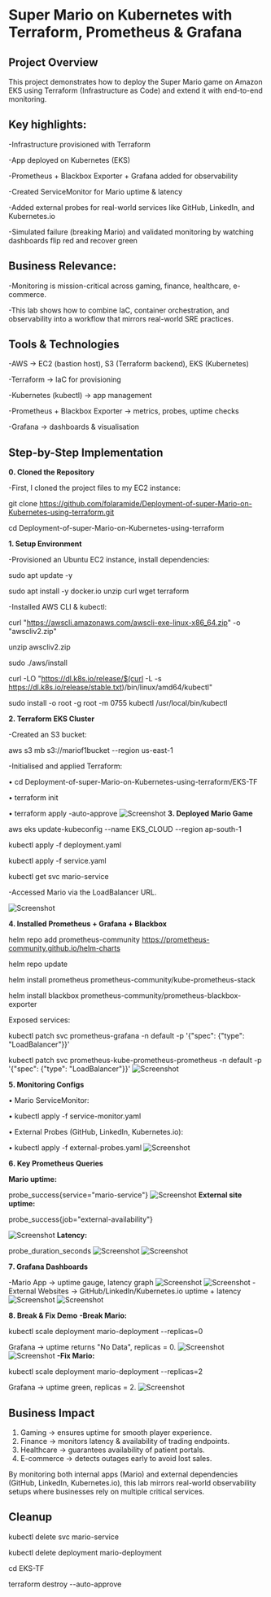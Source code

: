 # Super Mario on Kubernetes with Terraform, Prometheus & Grafana
## Project Overview
This project demonstrates how to deploy the Super Mario game on Amazon EKS using Terraform (Infrastructure as Code) and extend it with end-to-end monitoring.

## Key highlights:
-Infrastructure provisioned with Terraform

-App deployed on Kubernetes (EKS)

-Prometheus + Blackbox Exporter + Grafana added for observability

-Created ServiceMonitor for Mario uptime & latency

-Added external probes for real-world services like GitHub, LinkedIn, and Kubernetes.io

-Simulated failure (breaking Mario) and validated monitoring by watching dashboards flip red and recover green

## Business Relevance:
-Monitoring is mission-critical across gaming, finance, healthcare, e-commerce.

-This lab shows how to combine IaC, container orchestration, and observability into a workflow that mirrors real-world SRE practices.

## Tools & Technologies
-AWS → EC2 (bastion host), S3 (Terraform backend), EKS (Kubernetes)

-Terraform → IaC for provisioning

-Kubernetes (kubectl) → app management

-Prometheus + Blackbox Exporter → metrics, probes, uptime checks

-Grafana → dashboards & visualisation

## Step-by-Step Implementation
**0️. Cloned the Repository**

-First, I cloned the project files to my EC2 instance:

git clone https://github.com/folaramide/Deployment-of-super-Mario-on-Kubernetes-using-terraform.git

cd Deployment-of-super-Mario-on-Kubernetes-using-terraform

**1️. Setup Environment**

-Provisioned an Ubuntu EC2 instance, install dependencies:

sudo apt update -y

sudo apt install -y docker.io unzip curl wget terraform

-Installed AWS CLI & kubectl:

curl "https://awscli.amazonaws.com/awscli-exe-linux-x86_64.zip" -o "awscliv2.zip"

unzip awscliv2.zip

sudo ./aws/install

curl -LO "https://dl.k8s.io/release/$(curl -L -s https://dl.k8s.io/release/stable.txt)/bin/linux/amd64/kubectl"

sudo install -o root -g root -m 0755 kubectl /usr/local/bin/kubectl

**2️. Terraform EKS Cluster**

-Created an S3 bucket:

aws s3 mb s3://mariof1bucket --region us-east-1

-Initialised and applied Terraform:

•	cd Deployment-of-super-Mario-on-Kubernetes-using-terraform/EKS-TF

•	terraform init

•	terraform apply -auto-approve
![Screenshot](screenshots/terraform_apply_success.png)
**3️. Deployed Mario Game**

aws eks update-kubeconfig --name EKS_CLOUD --region ap-south-1

kubectl apply -f deployment.yaml

kubectl apply -f service.yaml

kubectl get svc mario-service

-Accessed Mario via the LoadBalancer URL.

![Screenshot](screenshots/super_mario_running_in_browser.png)

**4. Installed Prometheus + Grafana + Blackbox**

helm repo add prometheus-community https://prometheus-community.github.io/helm-charts

helm repo update

helm install prometheus prometheus-community/kube-prometheus-stack

helm install blackbox prometheus-community/prometheus-blackbox-exporter

Exposed services:

kubectl patch svc prometheus-grafana -n default -p '{"spec": {"type": "LoadBalancer"}}'

kubectl patch svc prometheus-kube-prometheus-prometheus -n default -p '{"spec": {"type": "LoadBalancer"}}'
![Screenshot](screenshots/prometheus_grafana_IP.png)

**5️. Monitoring Configs**

•	Mario ServiceMonitor:

•	kubectl apply -f service-monitor.yaml

•	External Probes (GitHub, LinkedIn, Kubernetes.io):

•	kubectl apply -f external-probes.yaml
![Screenshot](screenshots/blackbox-and-external-probes.png)

**6️. Key Prometheus Queries**

**Mario uptime:**

probe_success{service="mario-service"}
![Screenshot](screenshots/prometheus_super_mario_uptime.png)
**External site uptime:**

probe_success{job="external-availability"}

![Screenshot](screenshots/prometheus_external_websites_uptime.png)
**Latency:**

probe_duration_seconds
![Screenshot](screenshots/prometheus_super_mario_latency.png)
![Screenshot](screenshots/external_websites_latency.png)

**7️. Grafana Dashboards**

-Mario App → uptime gauge, latency graph
![Screenshot](screenshots/super-mario-grafana-uptime.png)
![Screenshot](screenshots/super-mario-grafana-latency.png)
-External Websites → GitHub/LinkedIn/Kubernetes.io uptime + latency
![Screenshot](screenshots/external_websites_grafana_uptime.png)
![Screenshot](screenshots/external_websites_grafana_latency.png)

**8️. Break & Fix Demo**
**-Break Mario:**

kubectl scale deployment mario-deployment --replicas=0

Grafana → uptime returns "No Data", replicas = 0.
![Screenshot](screenshots/prometheus-service-down.png)
![Screenshot](screenshots/grafana_service_down.png)
**-Fix Mario:**

kubectl scale deployment mario-deployment --replicas=2

Grafana → uptime green, replicas = 2.
![Screenshot](screenshots/grafana-service-restored.png)

## Business Impact
1. Gaming → ensures uptime for smooth player experience.
2. Finance → monitors latency & availability of trading endpoints.
3. Healthcare → guarantees availability of patient portals.
4. E-commerce → detects outages early to avoid lost sales.

By monitoring both internal apps (Mario) and external dependencies (GitHub, LinkedIn, Kubernetes.io), this lab mirrors real-world observability setups where businesses rely on multiple critical services.

## Cleanup
kubectl delete svc mario-service

kubectl delete deployment mario-deployment

cd EKS-TF

terraform destroy --auto-approve
